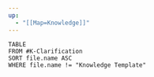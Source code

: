 ```yaml
---
up:
  - "[[Map=Knowledge]]"
---
```

```dataview
TABLE
FROM #K-Clarification
SORT file.name ASC
WHERE file.name != "Knowledge Template"
```
